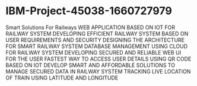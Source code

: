 # IBM-Project-45038-1660727979
Smart Solutions For Railways
WEB APPLICATION BASED ON IOT FOR RAILWAY SYSTEM
DEVELOPING EFFICIENT RAILWAY SYSTEM BASED ON USER REQUIREMENTS AND SECURITY
DESIGNING THE ARCHITECTURE FOR SMART RAILWAY SYSTEM
DATABASE MANAGEMENT USING CLOUD FOR RAILWAY SYSTEM
DEVELOPING SECURED AND RELIABLE WEB UI FOR  THE USER
FASTEST WAY TO ACCESS USER DETAILS USING QR CODE BASED ON IOT
DEVELOP SMART AND AFFORDABLE SOLUTIONS TO MANAGE SECURED DATA IN RAILWAY SYSTEM
TRACKING LIVE LOCATION OF TRAIN USING LATITUDE AND LONGITUDE
